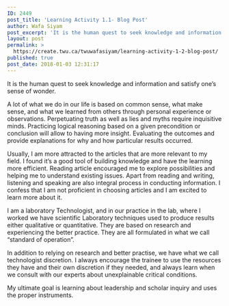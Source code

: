 ```yaml
---
ID: 2449
post_title: 'Learning Activity 1.1- Blog Post'
author: Wafa Siyam
post_excerpt: 'It is the human quest to seek knowledge and information and satisfy one&rsquo;s sense of wonder. A lot of what we do in our life is based on common sense, what make sense, and what we learned from others through personal experience or observations. Perpetuating truth as well as lies and myths require inquisitive minds. &hellip; <p><a href="https://create.twu.ca/twuwafasiyam/learning-activity-1-2-blog-post/">Continue reading<span> "Learning Activity 1.2- Blog Post"</span></a></p>'
layout: post
permalink: >
  https://create.twu.ca/twuwafasiyam/learning-activity-1-2-blog-post/
published: true
post_date: 2018-01-03 12:31:17
---
```

It is the human quest to seek knowledge and information and satisfy one’s sense of wonder.

A lot of what we do in our life is based on common sense, what make sense, and what we learned from others through personal experience or observations. Perpetuating truth as well as lies and myths require inquisitive minds. Practicing logical reasoning based on a given precondition or conclusion will allow to having more insight. Evaluating the outcomes and provide explanations for why and how particular results occurred.

Usually, I am more attracted to the articles that are more relevant to my field. I found it’s a good tool of building knowledge and have the learning more efficient. Reading article encouraged me to explore possibilities and helping me to understand existing issues. Apart from reading and writing, listening and speaking are also integral process in conducting information. I confess that I am not proficient in choosing articles and I am excited to learn more about it.

I am a laboratory Technologist, and in our practice in the lab, where I worked we have scientific Laboratory techniques used to produce results either qualitative or quantitative. They are based on research and experiencing the better practice. They are all formulated in what we call “standard of operation”.

In addition to relying on research and better practise, we have what we call technologist discretion. I always encourage the trainee to use the resources they have and their own discretion if they needed, and always learn when we consult with our experts about unexplainable critical conditions.

My ultimate goal is learning about leadership and scholar inquiry and uses the proper instruments.